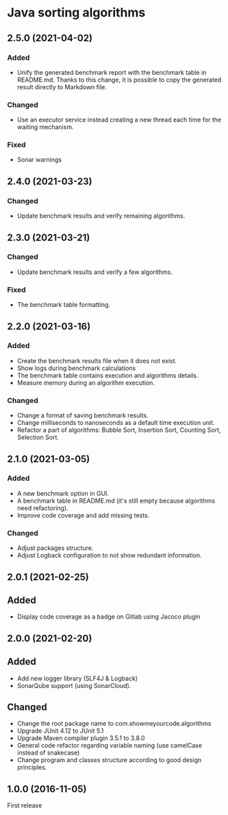 # Java sorting algorithms

## 2.5.0 (2021-04-02)

### Added

- Unify the generated benchmark report with the benchmark table in README.md. Thanks to this change, it is possible to copy the generated
  result directly to Markdown file.

### Changed

- Use an executor service instead creating a new thread each time for the waiting mechanism.

### Fixed

- Sonar warnings

## 2.4.0 (2021-03-23)

### Changed

- Update benchmark results and verify remaining algorithms.

## 2.3.0 (2021-03-21)

### Changed

- Update benchmark results and verify a few algorithms.

### Fixed

- The benchmark table formatting.

## 2.2.0 (2021-03-16)

### Added

- Create the benchmark results file when it does not exist.
- Show logs during benchmark calculations
- The benchmark table contains execution and algorithms details.
- Measure memory during an algorithm execution.

### Changed

- Change a format of saving benchmark results.
- Change milliseconds to nanoseconds as a default time execution unit.
- Refactor a part of algorithms: Bubble Sort, Insertion Sort, Counting Sort, Selection Sort.

## 2.1.0 (2021-03-05)

### Added

- A new benchmark option in GUI.
- A benchmark table in README.md (it's still empty because algorithms need refactoring).
- Improve code coverage and add missing tests.

### Changed

- Adjust packages structure.
- Adjust Logback configuration to not show redundant information.

## 2.0.1 (2021-02-25)

## Added

- Display code coverage as a badge on Gitlab using Jacoco plugin

## 2.0.0 (2021-02-20)

## Added

- Add new logger library (SLF4J & Logback)
- SonarQube support (using SonarCloud).

## Changed

- Change the root package name to com.showmeyourcode.algorithms
- Upgrade JUnit 4.12 to JUnit 5.1
- Upgrade Maven compiler plugin 3.5.1 to 3.8.0
- General code refactor regarding variable naming (use camelCase instead of snakecase)
- Change program and classes structure according to good design principles.

## 1.0.0 (2016-11-05)

First release
